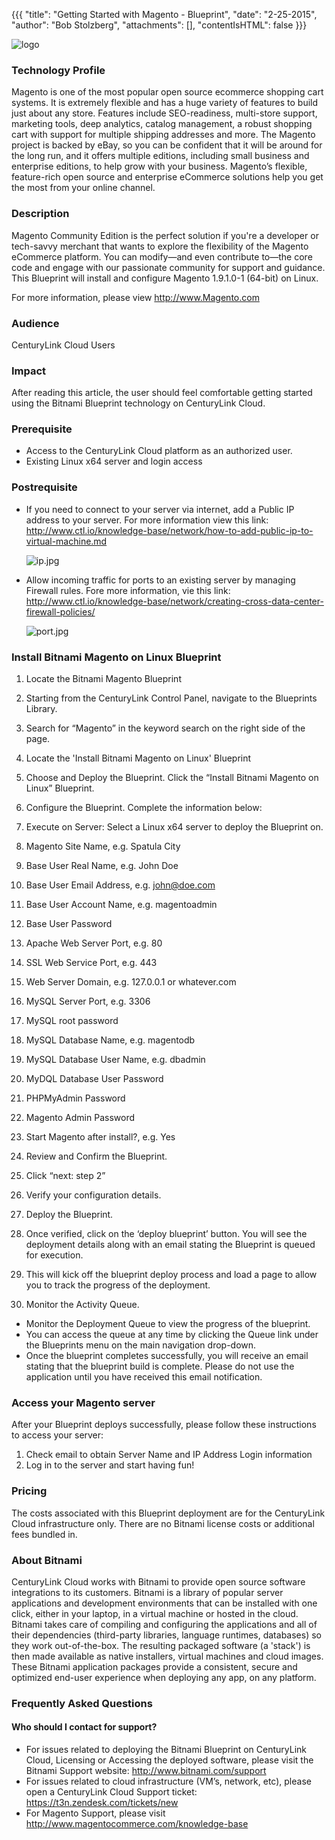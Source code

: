 {{{
  "title": "Getting Started with Magento - Blueprint",
  "date": "2-25-2015",
  "author": "Bob Stolzberg",
  "attachments": [],
  "contentIsHTML": false
}}}

![logo](https://wiki.magento.com/download/attachments/2952491/MAGE2DOC?version=1&modificationDate=1378339878000&api=v2)

### Technology Profile
Magento is one of the most popular open source ecommerce shopping cart systems. It is extremely flexible and has a huge variety of features to build just about any store. Features include SEO-readiness, multi-store support, marketing tools, deep analytics, catalog management, a robust shopping cart with support for multiple shipping addresses and more. The Magento project is backed by eBay, so you can be confident that it will be around for the long run, and it offers multiple editions, including small business and enterprise editions, to help grow with your business. Magento’s flexible, feature-rich open source and enterprise eCommerce solutions help you get the most from your online channel.

### Description
Magento Community Edition is the perfect solution if you're a developer or tech-savvy merchant that wants to explore the flexibility of the Magento eCommerce platform. You can modify—and even contribute to—the core code and engage with our passionate community for support and guidance.  This Blueprint will install and configure Magento 1.9.1.0-1 (64-bit) on Linux.

For more information, please view http://www.Magento.com

### Audience
CenturyLink Cloud Users

### Impact
After reading this article, the user should feel comfortable getting started using the Bitnami Blueprint technology on CenturyLink Cloud.


### Prerequisite
- Access to the CenturyLink Cloud platform as an authorized user.
- Existing Linux x64 server and login access

### Postrequisite

- If you need to connect to your server via internet, add a Public IP address to your server.  For more information view this link: http://www.ctl.io/knowledge-base/network/how-to-add-public-ip-to-virtual-machine.md

    ![ip.jpg](https://t3n.zendesk.com/attachments/token/kObGC9P2IjP1ate0NexwFNiXz/?name=ip.jpg)

- Allow incoming traffic for ports to an existing server by managing Firewall rules.  Fore more information, vie this link: http://www.ctl.io/knowledge-base/network/creating-cross-data-center-firewall-policies/

    ![port.jpg](https://t3n.zendesk.com/attachments/token/1Ufw0JjIWW8XfASYLh4x3Irl9/?name=port.jpg)


### Install Bitnami Magento on Linux Blueprint
1. Locate the Bitnami Magento Blueprint
  1. Starting from the CenturyLink Control Panel, navigate to the Blueprints Library.
  2. Search for “Magento” in the keyword search on the right side of the page.
  3. Locate the 'Install Bitnami Magento on Linux' Blueprint

2. Choose and Deploy the Blueprint. Click the “Install Bitnami Magento on Linux” Blueprint.

3. Configure the Blueprint. Complete the information below:
  1. Execute on Server: Select a Linux x64 server to deploy the Blueprint on.
  2. Magento Site Name, e.g. Spatula City
  3. Base User Real Name, e.g. John Doe
  4. Base User Email Address, e.g. john@doe.com
  5. Base User Account Name, e.g. magentoadmin
  6. Base User Password
  7. Apache Web Server Port, e.g. 80
  8. SSL Web Service Port, e.g. 443
  9. Web Server Domain, e.g. 127.0.0.1 or whatever.com
  10. MySQL Server Port, e.g. 3306
  11. MySQL root password
  12. MySQL Database Name, e.g. magentodb
  13. MySQL Database User Name, e.g. dbadmin
  14. MyDQL Database User Password
  15. PHPMyAdmin Password
  16. Magento Admin Password
  17. Start Magento after install?, e.g. Yes

4. Review and Confirm the Blueprint.
  1. Click “next: step 2”
  2. Verify your configuration details.

5. Deploy the Blueprint.
  1. Once verified, click on the ‘deploy blueprint’ button. You will see the deployment details along with an email stating the Blueprint is queued for execution.
  2. This will kick off the blueprint deploy process and load a page to allow you to track the progress of the deployment.

6. Monitor the Activity Queue.
  * Monitor the Deployment Queue to view the progress of the blueprint.
  * You can access the queue at any time by clicking the Queue link under the Blueprints menu on the main navigation drop-down.
  * Once the blueprint completes successfully, you will receive an email stating that the blueprint build is complete. Please do not use the application until you have received this email notification.


### Access your Magento server
After your Blueprint deploys successfully, please follow these instructions to access your server:
  1. Check email to obtain Server Name and IP Address Login information
  2. Log in to the server and start having fun!

### Pricing
The costs associated with this Blueprint deployment are for the CenturyLink Cloud infrastructure only.  There are no Bitnami license costs or additional fees bundled in.

### About Bitnami
CenturyLink Cloud works with Bitnami to provide open source software integrations to its customers.  Bitnami is a library of popular server applications and development environments that can be installed with one click, either in your laptop, in a virtual machine or hosted in the cloud. Bitnami takes care of compiling and configuring the applications and all of their dependencies (third-party libraries, language runtimes, databases) so they work out-of-the-box. The resulting packaged software (a 'stack') is then made available as native installers, virtual machines and cloud images. These Bitnami application packages provide a consistent, secure and optimized end-user experience when deploying any app, on any platform.

### Frequently Asked Questions

#### Who should I contact for support?
* For issues related to deploying the Bitnami Blueprint on CenturyLink Cloud, Licensing or Accessing the deployed software, please visit the Bitnami Support website: http://www.bitnami.com/support
* For issues related to cloud infrastructure (VM’s, network, etc), please open a CenturyLink Cloud Support ticket: https://t3n.zendesk.com/tickets/new
* For Magento Support, please visit http://www.magentocommerce.com/knowledge-base
